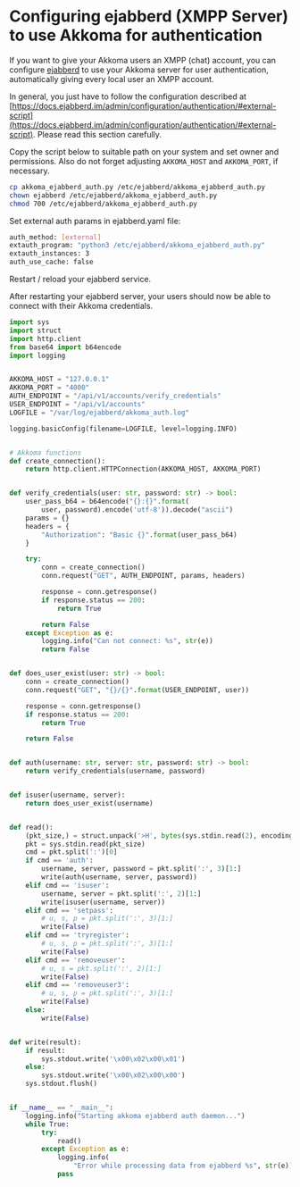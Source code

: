 # Configuring ejabberd (XMPP Server) to use Akkoma for authentication

If you want to give your Akkoma users an XMPP (chat) account, you can configure [ejabberd](https://github.com/processone/ejabberd) to use your Akkoma server for user authentication, automatically giving every local user an XMPP account.

In general, you just have to follow the configuration described at [https://docs.ejabberd.im/admin/configuration/authentication/#external-script](https://docs.ejabberd.im/admin/configuration/authentication/#external-script). Please read this section carefully. 

Copy the script below to suitable path on your system and set owner and permissions. Also do not forget adjusting `AKKOMA_HOST` and `AKKOMA_PORT`, if necessary.

```bash
cp akkoma_ejabberd_auth.py /etc/ejabberd/akkoma_ejabberd_auth.py
chown ejabberd /etc/ejabberd/akkoma_ejabberd_auth.py
chmod 700 /etc/ejabberd/akkoma_ejabberd_auth.py
```

Set external auth params in ejabberd.yaml file:

```bash
auth_method: [external]
extauth_program: "python3 /etc/ejabberd/akkoma_ejabberd_auth.py"
extauth_instances: 3
auth_use_cache: false
```

Restart / reload your ejabberd service.

After restarting your ejabberd server, your users should now be able to connect with their Akkoma credentials.


```python
import sys
import struct
import http.client
from base64 import b64encode
import logging


AKKOMA_HOST = "127.0.0.1"
AKKOMA_PORT = "4000"
AUTH_ENDPOINT = "/api/v1/accounts/verify_credentials"
USER_ENDPOINT = "/api/v1/accounts"
LOGFILE = "/var/log/ejabberd/akkoma_auth.log"

logging.basicConfig(filename=LOGFILE, level=logging.INFO)


# Akkoma functions
def create_connection():
    return http.client.HTTPConnection(AKKOMA_HOST, AKKOMA_PORT)


def verify_credentials(user: str, password: str) -> bool:
    user_pass_b64 = b64encode("{}:{}".format(
        user, password).encode('utf-8')).decode("ascii")
    params = {}
    headers = {
        "Authorization": "Basic {}".format(user_pass_b64)
    }

    try:
        conn = create_connection()
        conn.request("GET", AUTH_ENDPOINT, params, headers)

        response = conn.getresponse()
        if response.status == 200:
            return True

        return False
    except Exception as e:
        logging.info("Can not connect: %s", str(e))
        return False


def does_user_exist(user: str) -> bool:
    conn = create_connection()
    conn.request("GET", "{}/{}".format(USER_ENDPOINT, user))

    response = conn.getresponse()
    if response.status == 200:
        return True

    return False


def auth(username: str, server: str, password: str) -> bool:
    return verify_credentials(username, password)


def isuser(username, server):
    return does_user_exist(username)


def read():
    (pkt_size,) = struct.unpack('>H', bytes(sys.stdin.read(2), encoding='utf8'))
    pkt = sys.stdin.read(pkt_size)
    cmd = pkt.split(':')[0]
    if cmd == 'auth':
        username, server, password = pkt.split(':', 3)[1:]
        write(auth(username, server, password))
    elif cmd == 'isuser':
        username, server = pkt.split(':', 2)[1:]
        write(isuser(username, server))
    elif cmd == 'setpass':
        # u, s, p = pkt.split(':', 3)[1:]
        write(False)
    elif cmd == 'tryregister':
        # u, s, p = pkt.split(':', 3)[1:]
        write(False)
    elif cmd == 'removeuser':
        # u, s = pkt.split(':', 2)[1:]
        write(False)
    elif cmd == 'removeuser3':
        # u, s, p = pkt.split(':', 3)[1:]
        write(False)
    else:
        write(False)


def write(result):
    if result:
        sys.stdout.write('\x00\x02\x00\x01')
    else:
        sys.stdout.write('\x00\x02\x00\x00')
    sys.stdout.flush()


if __name__ == "__main__":
    logging.info("Starting akkoma ejabberd auth daemon...")
    while True:
        try:
            read()
        except Exception as e:
            logging.info(
                "Error while processing data from ejabberd %s", str(e))
            pass

```
